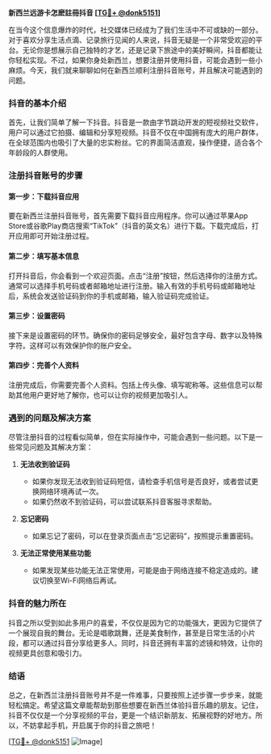 **新西兰远游卡怎麽註冊抖音 [[TG💪+ @donk5151](https://t.me/s/donk5151)]**

在当今这个信息爆炸的时代，社交媒体已经成为了我们生活中不可或缺的一部分。对于喜欢分享生活点滴、记录旅行见闻的人来说，抖音无疑是一个非常受欢迎的平台。无论你是想展示自己独特的才艺，还是记录下旅途中的美好瞬间，抖音都能让你轻松实现。不过，如果你身处新西兰，想要注册并使用抖音，可能会遇到一些小麻烦。今天，我们就来聊聊如何在新西兰顺利注册抖音账号，并且解决可能遇到的问题。

### 抖音的基本介绍

首先，让我们简单了解一下抖音。抖音是一款由字节跳动开发的短视频社交软件，用户可以通过它拍摄、编辑和分享短视频。抖音不仅在中国拥有庞大的用户群体，在全球范围内也吸引了大量的忠实粉丝。它的界面简洁直观，操作便捷，适合各个年龄段的人群使用。

### 注册抖音账号的步骤

#### 第一步：下载抖音应用

要在新西兰注册抖音账号，首先需要下载抖音应用程序。你可以通过苹果App Store或谷歌Play商店搜索“TikTok”（抖音的英文名）进行下载。下载完成后，打开应用即可开始注册过程。

#### 第二步：填写基本信息

打开抖音后，你会看到一个欢迎页面。点击“注册”按钮，然后选择你的注册方式。通常可以选择手机号码或者邮箱地址进行注册。输入有效的手机号码或邮箱地址后，系统会发送验证码到你的手机或邮箱，输入验证码完成验证。

#### 第三步：设置密码

接下来是设置密码的环节。确保你的密码足够安全，最好包含字母、数字以及特殊字符。这样可以有效保护你的账户安全。

#### 第四步：完善个人资料

注册完成后，你需要完善个人资料。包括上传头像、填写昵称等。这些信息可以帮助其他用户更好地了解你，也可以让你的视频更加吸引人。

### 遇到的问题及解决方案

尽管注册抖音的过程看似简单，但在实际操作中，可能会遇到一些问题。以下是一些常见问题及其解决方案：

1. **无法收到验证码**
   - 如果你发现无法收到验证码短信，请检查手机信号是否良好，或者尝试更换网络环境再试一次。
   - 如果仍然收不到验证码，可以尝试联系抖音客服寻求帮助。

2. **忘记密码**
   - 如果忘记了密码，可以在登录页面点击“忘记密码”，按照提示重置密码。

3. **无法正常使用某些功能**
   - 如果发现某些功能无法正常使用，可能是由于网络连接不稳定造成的。建议切换至Wi-Fi网络后再试。

### 抖音的魅力所在

抖音之所以受到如此多用户的喜爱，不仅仅是因为它的功能强大，更因为它提供了一个展现自我的舞台。无论是唱歌跳舞，还是美食制作，甚至是日常生活的小片段，都可以通过抖音分享给更多人。同时，抖音还拥有丰富的滤镜和特效，让你的视频更具创意和吸引力。

### 结语

总之，在新西兰注册抖音账号并不是一件难事，只要按照上述步骤一步步来，就能轻松搞定。希望这篇文章能帮助到那些想要在新西兰体验抖音乐趣的朋友。记住，抖音不仅仅是一个分享视频的平台，更是一个结识新朋友、拓展视野的好地方。所以，不妨拿起手机，开启属于你的抖音之旅吧！

[[TG💪+ @donk5151](https://t.me/s/donk5151) ![Image](https://i.postimg.cc/rwNCRYN7/Snipaste-2025-04-30-17-27-05.png)]